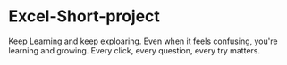 # Excel-Short-project
Keep Learning and keep exploaring. Even when it feels confusing, you're learning and growing. Every click, every question, every try matters.
